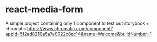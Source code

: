 # react-media-form

A simple project containing only 1 component to test out storybook + chromatic
https://www.chromatic.com/component?appId=5f2ad8210a5a7e0022c8ec14&name=Welcome&buildNumber=1


